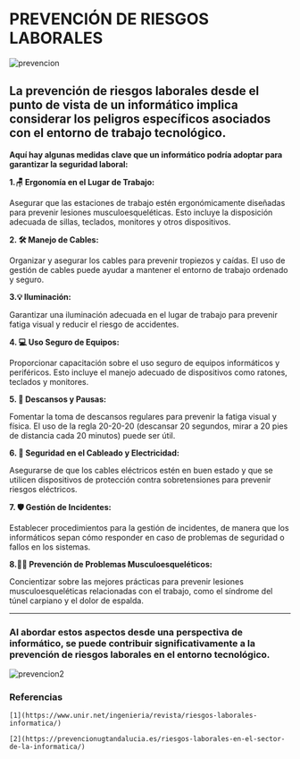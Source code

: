 # PREVENCIÓN DE RIESGOS LABORALES

![prevencion](https://www.unir.net/wp-content/uploads/2020/06/overtime-vector-id165809913.jpg)




## La prevención de riesgos laborales desde el punto de vista de un informático implica considerar los peligros específicos asociados con el entorno de trabajo tecnológico. 

**Aquí hay algunas medidas clave que un informático podría adoptar para garantizar la seguridad laboral:**

**1.🪑 Ergonomía en el Lugar de Trabajo:**

Asegurar que las estaciones de trabajo estén ergonómicamente diseñadas para prevenir lesiones musculoesqueléticas. Esto incluye la disposición adecuada de sillas, teclados, monitores y otros dispositivos.

**2. 🛠️  Manejo de Cables:**

Organizar y asegurar los cables para prevenir tropiezos y caídas. El uso de gestión de cables puede ayudar a mantener el entorno de trabajo ordenado y seguro.

**3.💡 Iluminación:**

Garantizar una iluminación adecuada en el lugar de trabajo para prevenir fatiga visual y reducir el riesgo de accidentes.

**4. 💻 Uso Seguro de Equipos:**

Proporcionar capacitación sobre el uso seguro de equipos informáticos y periféricos. Esto incluye el manejo adecuado de dispositivos como ratones, teclados y monitores.

**5. 🧠 Descansos y Pausas:**

Fomentar la toma de descansos regulares para prevenir la fatiga visual y física. El uso de la regla 20-20-20 (descansar 20 segundos, mirar a 20 pies de distancia cada 20 minutos) puede ser útil.

**6. 🔧   Seguridad en el Cableado y Electricidad:**

Asegurarse de que los cables eléctricos estén en buen estado y que se utilicen dispositivos de protección contra sobretensiones para prevenir riesgos eléctricos.

**7. 🛡️ Gestión de Incidentes:**

Establecer procedimientos para la gestión de incidentes, de manera que los informáticos sepan cómo responder en caso de problemas de seguridad o fallos en los sistemas.

**8.🏋️‍♂️ Prevención de Problemas Musculoesqueléticos:**

Concientizar sobre las mejores prácticas para prevenir lesiones musculoesqueléticas relacionadas con el trabajo, como el síndrome del túnel carpiano y el dolor de espalda.


---
 ### Al abordar estos aspectos desde una perspectiva de informático, se puede contribuir significativamente a la prevención de riesgos laborales en el entorno tecnológico. ### 

![prevencion2](https://tidfpb1.files.wordpress.com/2016/05/ldt-fun-post-ergonomicc81a-3.jpg?w=665&h=494)

### Referencias ###

	[1](https://www.unir.net/ingenieria/revista/riesgos-laborales-informatica/)
	
	[2](https://prevencionugtandalucia.es/riesgos-laborales-en-el-sector-de-la-informatica/) 
